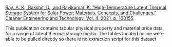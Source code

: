 
[Ray, A. K., Rakshit, D., and Ravikumar, K. "High-Temperature Latent Thermal Storage System for Solar Power: Materials, Concepts, and Challenges." Cleaner Engineering and Technology, Vol. 4, 2021, p. 100155](https://doi.org/10.1016/j.clet.2021.100155).

This publication contains tabular physical property and material price data for a range of latent thermal storage media. The tables located online were able to be pulled directly so there is no extraction script for this dataset
